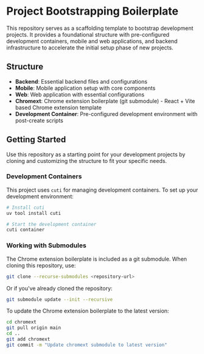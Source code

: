 # Project Bootstrapping Boilerplate

This repository serves as a scaffolding template to bootstrap development projects. It provides a foundational structure with pre-configured development containers, mobile and web applications, and backend infrastructure to accelerate the initial setup phase of new projects.

## Structure

- **Backend**: Essential backend files and configurations
- **Mobile**: Mobile application setup with core components
- **Web**: Web application with essential configurations
- **Chromext**: Chrome extension boilerplate (git submodule) - React + Vite based Chrome extension template
- **Development Container**: Pre-configured development environment with post-create scripts

## Getting Started

Use this repository as a starting point for your development projects by cloning and customizing the structure to fit your specific needs.

### Development Containers

This project uses `cuti` for managing development containers. To set up your development environment:

```bash
# Install cuti
uv tool install cuti

# Start the development container
cuti container
```

### Working with Submodules

The Chrome extension boilerplate is included as a git submodule. When cloning this repository, use:

```bash
git clone --recurse-submodules <repository-url>
```

Or if you've already cloned the repository:

```bash
git submodule update --init --recursive
```

To update the Chrome extension boilerplate to the latest version:

```bash
cd chromext
git pull origin main
cd ..
git add chromext
git commit -m "Update chromext submodule to latest version"
```